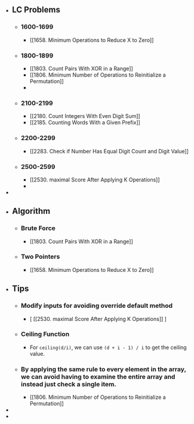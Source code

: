 - ## LC Problems
	- ### 1600-1699
		- [[1658. Minimum Operations to Reduce X to Zero]]
	- ### 1800-1899
		- [[1803. Count Pairs With XOR in a Range]]
		- [[1806. Minimum Number of Operations to Reinitialize a Permutation]]
		-
	- ### 2100-2199
		- [[2180. Count Integers With Even Digit Sum]]
		- [[2185. Counting Words With a Given Prefix]]
	- ### 2200-2299
		- [[2283. Check if Number Has Equal Digit Count and Digit Value]]
	- ### 2500-2599
		- [[2530. maximal Score After Applying K Operations]]
		-
-
- ## Algorithm
	- ### Brute Force
		- [[1803. Count Pairs With XOR in a Range]]
	- ### Two Pointers
		- [[1658. Minimum Operations to Reduce X to Zero]]
- ## Tips
	- ### Modify inputs for avoiding override default method
		- [ [[2530. maximal Score After Applying K Operations]] ]
	- ### Ceiling Function
		- For `ceiling(d/i)`, we can use `(d + i - 1) / i` to get the ceiling value.
	- ### By applying the same rule to every element in the array, we can avoid having to examine the entire array and instead just check a single item.
		- [[1806. Minimum Number of Operations to Reinitialize a Permutation]]
-
-